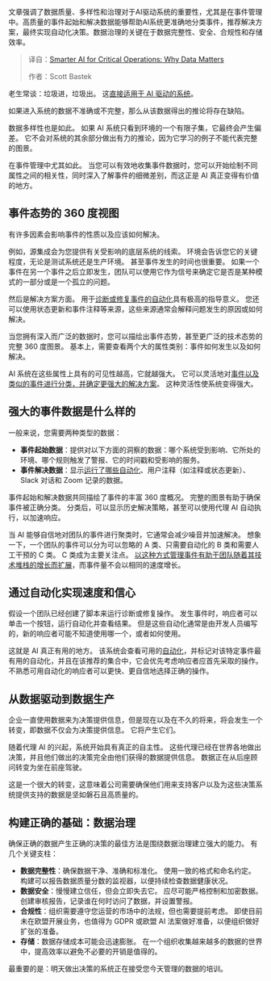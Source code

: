 <!--
title: 关键运营AI：数据的重要性
cover: https://cdn.thenewstack.io/media/2025/07/9f6df5e0-data.jpg
summary: 文章强调了数据质量、多样性和治理对于AI驱动系统的重要性，尤其是在事件管理中。高质量的事件起始和解决数据能够帮助AI系统更准确地分类事件，推荐解决方案，最终实现自动化决策。数据治理的关键在于数据完整性、安全、合规性和存储效率。
-->

文章强调了数据质量、多样性和治理对于AI驱动系统的重要性，尤其是在事件管理中。高质量的事件起始和解决数据能够帮助AI系统更准确地分类事件，推荐解决方案，最终实现自动化决策。数据治理的关键在于数据完整性、安全、合规性和存储效率。

> 译自：[Smarter AI for Critical Operations: Why Data Matters](https://thenewstack.io/smarter-ai-for-critical-operations-why-data-matters/)
> 
> 作者：Scott Bastek

老生常谈：垃圾进，垃圾出。 这[直接适用于 AI 驱动的系统](https://thenewstack.io/using-llms-right-leveraging-ai-for-augmented-data-quality/)。

如果进入系统的数据不准确或不完整，那么从该数据得出的推论将存在缺陷。

数据多样性也是如此。 如果 AI 系统只看到环境的一个有限子集，它最终会产生偏差。 它不会对系统的其余部分做出有力的推论，因为它学习的例子不能代表完整的图景。

在事件管理中尤其如此。 当您可以有效地收集事件数据时，您可以开始绘制不同属性之间的相关性，同时深入了解事件的细微差别，而这正是 AI 真正变得有价值的地方。

## **事件态势的 360 度视图**

有许多因素会影响事件的性质以及应该如何解决。

例如，源集成会为您提供有关受影响的底层系统的线索。 环境会告诉您它的关键程度，无论是测试系统还是生产环境。 甚至事件发生的时间也很重要。 如果一个事件在另一个事件之后立即发生，团队可以使用它作为信号来确定它是否是某种模式的一部分或是一个孤立的问题。

然后是解决方案方面。 用于[诊断或修复事件的自动化](https://thenewstack.io/5-ways-to-supercharge-incident-remediation-with-automation/)具有极高的指导意义。 您还可以使用状态更新和事件注释等来源，这些来源通常会解释问题发生的原因或如何解决。

当您拥有深入而广泛的数据时，您可以描绘出事件态势，甚至更广泛的技术态势的完整 360 度图景。 基本上，需要查看两个大的属性类别：事件如何发生以及如何解决。

AI 系统在这些属性上具有的可见性越高，它就越强大。 它可以灵活地对[事件以及类似的事件进行分类，并确定更强大的解决方案](https://thenewstack.io/bridging-the-gap-between-monitoring-and-incident-resolution/)。 这种灵活性使系统变得强大。

## **强大的事件数据是什么样的**

一般来说，您需要两种类型的数据：

*   **事件起始数据**：提供对以下方面的洞察的数据：哪个系统受到影响、它所处的环境、哪个规则触发了警报、它的时间戳和受影响的服务。
*   **事件解决数据**：显示[运行了哪些自动化](https://thenewstack.io/crawl-walk-run-the-key-to-successful-automation/)、用户注释（如注释或状态更新）、Slack 对话和 Zoom 记录的数据。

事件起始和解决数据共同描绘了事件的丰富 360 度概况。 完整的图景有助于确保事件被正确分类。 分类后，可以显示历史解决策略，甚至可以使用代理 AI 自动执行，以加速响应。

当 AI 能够自信地对团队的事件进行聚类时，它通常会减少噪音并加速解决。 想象一下，一个团队的事件可以分为可以忽略的 A 类、只需要自动化的 B 类和需要人工干预的 C 类。 C 类成为主要关注点。 [以这种方式管理事件有助于团队随着其技术堆栈的增长而扩展](https://thenewstack.io/what-can-incident-teams-learn-from-crisis-management/)，而事件量不会以相同的速度增长。

## **通过自动化实现速度和信心**

假设一个团队已经创建了脚本来运行诊断或修复操作。 发生事件时，响应者可以单击一个按钮，运行自动化并查看结果。 但是这些自动化通常是由开发人员编写的，新的响应者可能不知道使用哪一个，或者如何使用。

这就是 AI 真正有用的地方。 该系统会查看可用的[自动化](https://thenewstack.io/fighting-incidents-with-end-to-end-event-driven-automation/)，并标记对该特定事件最有用的自动化，并且在该推荐的集合中，它会优先考虑响应者应首先采取的操作。 不熟悉可用自动化的响应者可以更快、更自信地选择正确的操作。

## **从数据驱动到数据生产**

企业一直使用数据来为决策提供信息，但是现在以及在不久的将来，将会发生一个转变，即数据不仅会为决策提供信息。 它将产生它们。

随着代理 AI 的兴起，系统开始具有真正的自主性。 这些代理已经在世界各地做出决策，并且他们做出的决策完全由他们获得的数据提供信息。 数据正在从后座顾问转变为坐在前座驾驶。

这是一个很大的转变，这意味着公司需要确保他们用来支持客户以及为这些决策系统提供支持的数据是坚如磐石且高质量的。

## **构建正确的基础：数据治理**

确保正确的数据产生正确的决策的最佳方法是围绕数据治理建立强大的能力。 有几个关键支柱：

*   **数据完整性**：确保数据干净、准确和标准化。 使用一致的格式和命名约定。 构建可以报告数据质量分数的监视器，以便持续检查数据健康状况。
*   **数据安全**：慢慢建立信任，但会立即失去它。 应尽可能严格控制和加密数据。 创建审核报告，记录谁在何时访问了数据，并设置警报。
*   **合规性**：组织需要遵守您运营的市场中的法规，但也需要提前考虑。 即使目前未在欧盟开展业务，也值得为 GDPR 或欧盟 AI 法案做好准备，以便组织做好扩张的准备。
*   **存储**：数据存储成本可能会迅速膨胀。 在一个组织收集越来越多的数据的世界中，提高效率以避免不必要的开销是值得的。

最重要的是：明天做出决策的系统正在接受您今天管理的数据的培训。